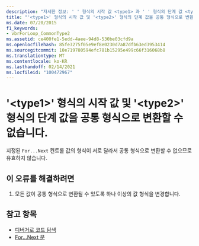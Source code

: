 ```yaml
---
description: "자세한 정보: ' ' 형식의 시작 값 <type1> 과 ' ' 형식의 단계 값 <type2> 을 공통 형식으로 변환할 수 없습니다."
title: "'<type1>' 형식의 시작 값 및 '<type2>' 형식의 단계 값을 공통 형식으로 변환할 수 없습니다."
ms.date: 07/20/2015
f1_keywords:
- vbrForLoop_CommonType2
ms.assetid: ce400fe1-5edd-4aee-94d8-530be03cfd9a
ms.openlocfilehash: 85fe3275f05e9ef8e0230d7a87dfb63ed3953414
ms.sourcegitcommit: 10e719780594efc781b15295e499c66f316068b8
ms.translationtype: MT
ms.contentlocale: ko-KR
ms.lasthandoff: 02/14/2021
ms.locfileid: "100472967"
---
```

# <a name="cannot-convert-start-value-of-type-type1-and-step-value-of-type-type2-to-a-common-type"></a>'\<type1>' 형식의 시작 값 및 '\<type2>' 형식의 단계 값을 공통 형식으로 변환할 수 없습니다.

지정된 `For...Next` 컨트롤 값의 형식이 서로 달라서 공통 형식으로 변환할 수 없으므로 유효하지 않습니다.  
  
## <a name="to-correct-this-error"></a>이 오류를 해결하려면  
  
1. 모든 값이 공통 형식으로 변환될 수 있도록 하나 이상의 값 형식을 변경합니다.  
  
## <a name="see-also"></a>참고 항목

- [디버거로 코드 탐색](/visualstudio/debugger/navigating-through-code-with-the-debugger)
- [For...Next 문](../language-reference/statements/for-next-statement.md)
